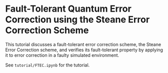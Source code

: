 # Fault-Tolerant Quantum Error Correction using the Steane Error Correction Scheme

This tutorial discusses a fault-tolerant error correction scheme, the Steane Error Correction scheme, and verifies its fault-tolerant property by applying it to error correction in a faulty simulated environment.

See `tutorial/FTEC.ipynb` for the tutorial.
